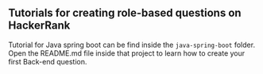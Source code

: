 ## Tutorials for creating role-based questions on HackerRank
Tutorial for Java spring boot can be find inside the `java-spring-boot` folder. Open the README.md file inside that project to learn how to create your first Back-end question.
